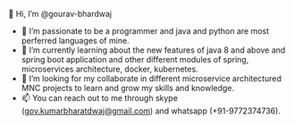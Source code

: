  👋 Hi, I’m @gourav-bhardwaj
- 👀 I’m passionate to be a programmer and java and python are most perferred languages of mine.
- 🌱 I’m currently learning about the new features of java 8 and above 
	 and spring boot application and other different modules of spring, microservices architecture, docker, kubernetes.
- 💞️ I’m looking for my collaborate in different microservice architectured MNC projects to learn 
	 and grow my skills and knowledge.
- 📫 You can reach out to me through skype (gov.kumarbharatdwaj@gmail.com) and whatsapp (+91-9772374736).
